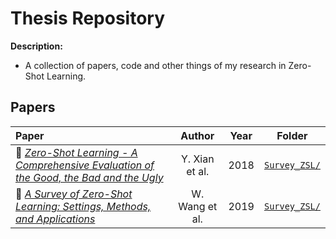 # Thesis Repository

**Description:**
 - A collection of papers, code and other things of my research in Zero-Shot Learning.
 
## Papers

Paper | Author | Year | Folder
:--------- | :-------------: | :-------: | :--------:
:link: [*Zero-Shot Learning - A Comprehensive Evaluation of the Good, the Bad and the Ugly*](https://ieeexplore.ieee.org/abstract/document/8413121) | Y. Xian et al. | 2018 | [`Survey_ZSL/`](https://github.com/CristianoPatricio/ZSL_Thesis/tree/main/Survey_ZSL)
:link: [*A Survey of Zero-Shot Learning: Settings, Methods, and Applications*](http://www.ntulily.org/wp-content/uploads/journal/A_Survey_of_Zero-Shot_Learning_Settings_Methods_and_Applications_accepted.pdf) | W. Wang et al. | 2019 | [`Survey_ZSL/`](https://github.com/CristianoPatricio/ZSL_Thesis/tree/main/Survey_ZSL)
